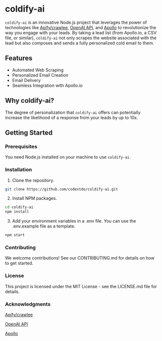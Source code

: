 # coldify-ai


`coldify-ai` is an innovative Node.js project that leverages the power of technologies like [Apify/crawlee](https://github.com/apify/crawlee), [OpenAI API](https://www.openai.com/api/), and [Apollo](https://www.apollographql.com/) to revolutionize the way you engage with your leads. By taking a lead list (from Apollo.io, a CSV file, or similar), `coldify-ai` not only scrapes the website associated with the lead but also composes and sends a fully personalized cold email to them.

## Features
* Automated Web Scraping
* Personalized Email Creation
* Email Delivery
* Seamless Integration with Apollo.io

## Why coldify-ai?
The degree of personalization that `coldify-ai` offers can potentially increase the likelihood of a response from your leads by up to 10x.

## Getting Started

### Prerequisites
You need Node.js installed on your machine to use `coldify-ai`. 

### Installation
1. Clone the repository.
```bash
git clone https://github.com/codextde/coldify-ai.git
```
2. Install NPM packages.

```bash
cd coldify-ai
npm install
```
3. Add your environment variables in a .env file. You can use the .env.example file as a template.

```bash
npm start
```

### Contributing
We welcome contributions! See our CONTRIBUTING.md for details on how to get started.

### License
This project is licensed under the MIT License - see the LICENSE.md file for details.

### Acknowledgments
[Apify/crawlee](https://github.com/apify/crawlee)

[OpenAI API](https://openai.com/)

[Apollo](https://www.apollo.io/)
